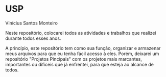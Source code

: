 # USP

Vinícius Santos Monteiro

Neste repositório, colocarei todos as atividades e trabalhos que realizei durante todos esses anos.

A princípio, este repositório tem como sua função, organizar e armazenar meus arquivos para que eu tenha fácil acesso à eles. Porém, deixarei um repositório "Projetos Pincipais" com os projetos mais marcantes, importantes ou dificeis que já enfrentei, para que esteja ao alcance de todos.
